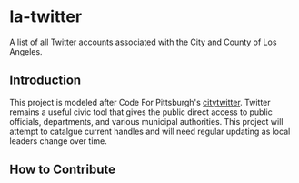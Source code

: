 # la-twitter
A list of all Twitter accounts associated with the City and County of Los Angeles.

## Introduction
This project is modeled after Code For Pittsburgh's [citytwitter](https://github.com/CodeForPittsburgh/citytwitter).  Twitter remains a useful civic tool that gives the public direct access to public officials, departments, and various municipal authorities.  This project will attempt to catalgue current handles and will need regular updating as local leaders change over time.

## How to Contribute
